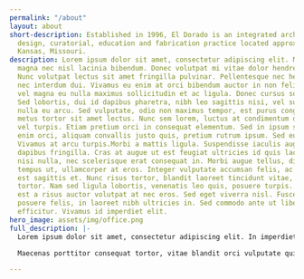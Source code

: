 ```yaml
---
permalink: "/about"
layout: about
short-description: Established in 1996, El Dorado is an integrated architecture, urban
  design, curatorial, education and fabrication practice located approximately in
  Kansas, Missouri.
description: Lorem ipsum dolor sit amet, consectetur adipiscing elit. Morbi congue
  magna nec nisl lacinia bibendum. Donec volutpat mi vitae dolor hendrerit egestas.
  Nunc volutpat lectus sit amet fringilla pulvinar. Pellentesque nec hendrerit lectus,
  nec interdum dui. Vivamus eu enim at orci bibendum auctor in non felis. Suspendisse
  vel magna eu nulla maximus sollicitudin et ac ligula. Donec cursus sodales luctus.
  Sed lobortis, dui id dapibus pharetra, nibh leo sagittis nisi, vel suscipit ligula
  nulla eu arcu. Sed vulputate, odio non maximus tempor, est purus congue ex, ut consectur
  metus tortor sit amet lectus. Nunc sem lorem, luctus at condimentum dapibus, convallis
  vel turpis. Etiam pretium orci in consequat elementum. Sed in ipsum sem. Mauris
  enim orci, aliquam convallis justo quis, pretium rutrum ipsum. Sed eu ultrices odio.
  Vivamus at arcu turpis.Morbi a mattis ligula. Suspendisse iaculis augue vel lectus
  dapibus fringilla. Cras at augue ut est feugiat ultricies id quis lacus. Sed pharetra
  nisi nulla, nec scelerisque erat consequat in. Morbi augue tellus, dignissim vitae
  tempus ut, ullamcorper at eros. Integer vulputate accumsan felis, ac consectetur
  est sagittis et. Nunc risus tortor, blandit laoreet tincidunt vitae, commodo eu
  tortor. Nam sed ligula lobortis, venenatis leo quis, posuere turpis. Aenean dapibus
  est a risus auctor volutpat at nec eros. Sed eget viverra nisl. Fusce tincidunt
  posuere felis, in laoreet nibh ultricies in. Sed commodo ante ut libero ullamcorper
  efficitur. Vivamus id imperdiet elit.
hero_image: assets/img/office.png
full_description: |-
  Lorem ipsum dolor sit amet, consectetur adipiscing elit. In imperdiet imperdiet orci ut suscipit. Quisque lacinia malesuada metus, eu pulvinar magna vestibulum id. Ut rutrum diam lorem, quis condimentum erat vestibulum eget. Praesent ut vestibulum sapien. Duis et ligula nulla. Vestibulum dolor orci, dignissim non fringilla nec, pellentesque sed ligula. Nulla viverra nunc blandit, fringilla nunc eget, semper neque. Duis vel tincidunt justo. Fusce ac dui aliquet, bibendum nisl pulvinar, pretium ex. Mauris bibendum imperdiet felis nec cursus. Nam at felis tempor, condimentum urna sit amet, rhoncus ipsum. Mauris fringilla viverra tincidunt. Maecenas blandit rhoncus convallis. Suspendisse volutpat fermentum tellus a varius. Nam vel porttitor ligula. Praesent ullamcorper purus justo, et ornare dui blandit at.

  Maecenas porttitor consequat tortor, vitae blandit orci vulputate quis. Aliquam volutpat placerat eleifend. Proin venenatis sem id volutpat congue. Quisque in congue nunc. Aliquam rhoncus sollicitudin erat vitae aliquet. Phasellus lacus tortor, aliquam non tellus et, luctus pharetra ex. Mauris iaculis diam in quam pulvinar, bibendum mollis enim elementum. Cras nec tortor nunc. Nullam ullamcorper dignissim nisi quis sodales. Morbi commodo justo in varius fermentum. Nam at varius mauris, sit amet porttitor mi.

---
```

